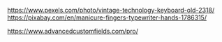 

https://www.pexels.com/photo/vintage-technology-keyboard-old-2318/
https://pixabay.com/en/manicure-fingers-typewriter-hands-1786315/

https://www.advancedcustomfields.com/pro/

